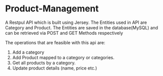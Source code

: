 # Product-Management
A Restpul API which is built using Jersey.
The Entities used in API are Category and Product. The Entities are saved in the database(MySQL) and can be retrieved via POST and GET Methods respectively

The operations that are feasible with this api are:

1. Add a category
2. Add Product mapped to a category or categories.
3. Get all products by a category.
4. Update product details (name, price etc.)
